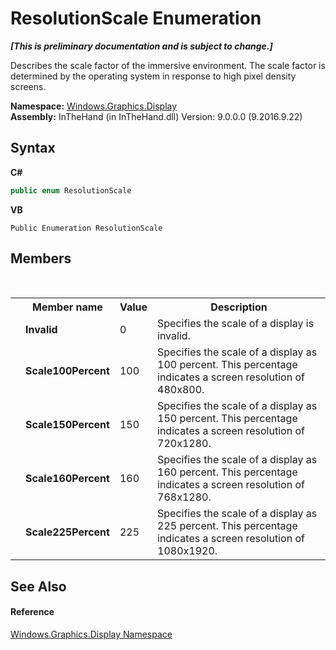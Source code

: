 # ResolutionScale Enumeration
 _**\[This is preliminary documentation and is subject to change.\]**_

Describes the scale factor of the immersive environment. The scale factor is determined by the operating system in response to high pixel density screens.

**Namespace:**&nbsp;<a href="N_Windows_Graphics_Display">Windows.Graphics.Display</a><br />**Assembly:**&nbsp;InTheHand (in InTheHand.dll) Version: 9.0.0.0 (9.2016.9.22)

## Syntax

**C#**<br />
``` C#
public enum ResolutionScale
```

**VB**<br />
``` VB
Public Enumeration ResolutionScale
```


## Members
&nbsp;<table><tr><th></th><th>Member name</th><th>Value</th><th>Description</th></tr><tr><td /><td target="F:Windows.Graphics.Display.ResolutionScale.Invalid">**Invalid**</td><td>0</td><td>Specifies the scale of a display is invalid.</td></tr><tr><td /><td target="F:Windows.Graphics.Display.ResolutionScale.Scale100Percent">**Scale100Percent**</td><td>100</td><td>Specifies the scale of a display as 100 percent. This percentage indicates a screen resolution of 480x800.</td></tr><tr><td /><td target="F:Windows.Graphics.Display.ResolutionScale.Scale150Percent">**Scale150Percent**</td><td>150</td><td>Specifies the scale of a display as 150 percent. This percentage indicates a screen resolution of 720x1280.</td></tr><tr><td /><td target="F:Windows.Graphics.Display.ResolutionScale.Scale160Percent">**Scale160Percent**</td><td>160</td><td>Specifies the scale of a display as 160 percent. This percentage indicates a screen resolution of 768x1280.</td></tr><tr><td /><td target="F:Windows.Graphics.Display.ResolutionScale.Scale225Percent">**Scale225Percent**</td><td>225</td><td>Specifies the scale of a display as 225 percent. This percentage indicates a screen resolution of 1080x1920.</td></tr></table>

## See Also


#### Reference
<a href="N_Windows_Graphics_Display">Windows.Graphics.Display Namespace</a><br />